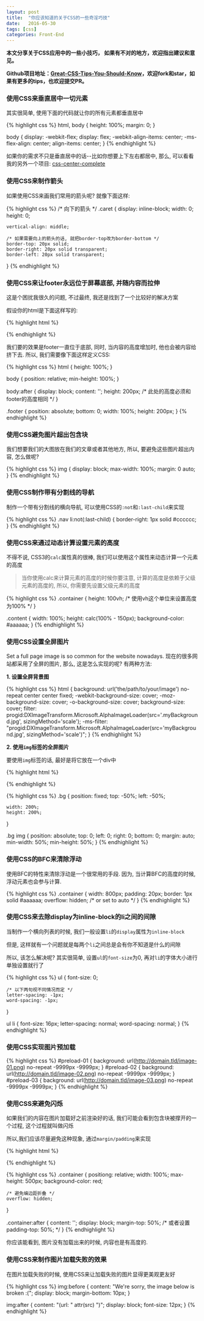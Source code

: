 ```yaml
---
layout: post
title:  "你应该知道的关于CSS的一些奇淫巧技"
date:   2016-05-30
tags: [css]
categories: Front-End
---
```



**本文分享关于CSS应用中的一些小技巧， 如果有不对的地方，欢迎指出建议和意见。**

**Github项目地址：[Great-CSS-Tips-You-Should-Know](https://nobody.kdk.fun)，欢迎fork和star，如果有更多的tips，也欢迎提交PR。**

### 使用CSS来垂直居中一切元素

其实很简单, 使用下面的代码就让你的所有元素都垂直居中

{% highlight css %}
html, body {
  height: 100%;
  margin: 0;
}

body {
  display: -webkit-flex;
  display: flex;
  -webkit-align-items: center;
  -ms-flex-align: center;
  align-items: center;
}
{% endhighlight %}

如果你的需求不只是垂直居中的话--比如你想要上下左右都居中, 那么, 可以看看我的另外一个项目: [css-center-complete](https://github.com/Erichain/css-center-complete)

### 使用CSS来制作箭头

如果使用CSS来画我们常用的箭头呢? 就像下面这样:

{% highlight css %}
/* 向下的箭头 */
.caret {
	display: inline-block;
	width: 0;
	height: 0;

	vertical-align: middle;

	/* 如果需要向上的箭头的话, 就把border-top改为border-bottom */
	border-top: 20px solid;
	border-right: 20px solid transparent;
	border-left: 20px solid transparent;
}
{% endhighlight %}

### 使用CSS来让footer永远位于屏幕底部, 并随内容而拉伸

这是个困扰我很久的问题, 不过最终, 我还是找到了一个比较好的解决方案

假设你的html是下面这样写的:

{% highlight html %}
<div class="header"></div>
<div class="content"></div>
<div class="footer"></div>
{% endhighlight %}

我们要的效果是footer一直位于底部, 同时, 当内容的高度增加时, 他也会被内容给挤下去. 所以, 我们需要像下面这样定义CSS:

{% highlight css %}
html {
	height: 100%;
}

body {
	position: relative;
	min-height: 100%;
}

body:after {
    display: block;
    content: '';
    height: 200px; /* 此处的高度必须和footer的高度相同 */
}

.footer {
	position: absolute;
	bottom: 0;
	width: 100%;
	height: 200px;
}
{% endhighlight %}

### 使用CSS避免图片超出包含块

我们想要我们的大图放在我们的文章或者其他地方, 所以, 要避免这些图片超出内容, 怎么做呢?

{% highlight css %}
img {
    display: block;
    max-width: 100%;
    margin: 0 auto;
}
{% endhighlight %}

### 使用CSS制作带有分割线的导航

制作一个带有分割线的横向导航, 可以使用CSS的`:not`和`:last-child`来实现

{% highlight css %}
.nav li:not(:last-child) {
    border-right: 1px solid #cccccc;
}
{% endhighlight %}

### 使用CSS来通过动态计算设置元素的高度

不得不说, CSS3的`calc`属性真的很棒, 我们可以使用这个属性来动态计算一个元素的高度

> 当你使用calc来计算元素的高度的时候你要注意, 计算的高度是依赖于父级元素的高度的, 所以, 你需要先设置父级元素的高度

{% highlight css %}
.container {
    height: 100vh;  /* 使用vh这个单位来设置高度为100% */
}

.content {
  width: 100%;
  height: calc(100% - 150px);
  background-color: #aaaaaa;
}
{% endhighlight %}

### 使用CSS设置全屏图片

Set a full page image is so common for the website nowadays.
现在的很多网站都采用了全屏的图片, 那么, 这是怎么实现的呢? 有两种方法:

**1. 设置全屏背景图**

{% highlight css %}
html {
    background: url('the/path/to/your/image') no-repeat center center fixed;
    -webkit-background-size: cover;
    -moz-background-size: cover;
    -o-background-size: cover;
    background-size: cover;
    filter: progid:DXImageTransform.Microsoft.AlphaImageLoader(src='.myBackground.jpg', sizingMethod='scale');
    -ms-filter: "progid:DXImageTransform.Microsoft.AlphaImageLoader(src='myBackground.jpg', sizingMethod='scale')";
}
{% endhighlight %}

**2. 使用`img`标签的全屏图片**

要使用`img`标签的话, 最好是将它放在一个div中

{% highlight html %}
<div class="bg">
	<img src="the/path/to/your/image" alt="">
</div>
{% endhighlight %}

{% highlight css %}
.bg {
	position: fixed;
	top: -50%;
	left: -50%;

	width: 200%;
	height: 200%;
}

.bg img {
	position: absolute;
	top: 0;
	left: 0;
	right: 0;
	bottom: 0;
	margin: auto;
	min-width: 50%;
	min-height: 50%;
}
{% endhighlight %}

### 使用CSS的BFC来清除浮动

使用BFC的特性来清除浮动是一个很常用的手段. 因为, 当计算BFC的高度的时候, 浮动元素也会参与计算.

{% highlight css %}
.container {
    width: 800px;
    padding: 20px;
    border: 1px solid #aaaaaa;
    overflow: hidden; /* or set to auto */
}
{% endhighlight %}

### 使用CSS来去除display为inline-block的li之间的间隙

当制作一个横向列表的时候, 我们一般设置`li`的`display`属性为`inline-block`

但是, 这样就有一个问题就是每两个`li`之间总是会有你不知道是什么的间隙

所以, 该怎么解决呢? 其实很简单, 设置`ul`的`font-size`为0, 再对`li`的字体大小进行单独设置就行了

{% highlight css %}
ul {
    font-size: 0;

    /* 以下两句视不同情况而定 */
    letter-spacing: -1px;
    word-spacing: -1px;
}

ul li {
    font-size: 16px;
    letter-spacing: normal;
    word-spacing: normal;
}
{% endhighlight %}

### 使用CSS实现图片预加载

{% highlight css %}
#preload-01 { background: url(http://domain.tld/image-01.png) no-repeat -9999px -9999px; }
#preload-02 { background: url(http://domain.tld/image-02.png) no-repeat -9999px -9999px; }
#preload-03 { background: url(http://domain.tld/image-03.png) no-repeat -9999px -9999px; }
{% endhighlight %}

### 使用CSS来避免闪烁

如果我们的内容在图片加载好之前渲染好的话, 我们可能会看到包含块被撑开的一个过程, 这个过程就叫做闪烁

所以,我们应该尽量避免这种现象, 通过`margin/padding`来实现

{% highlight html %}
<div class="container">
	<img src="the/path/to/your/image" alt="" />
</div>
{% endhighlight %}

{% highlight css %}
.container {
	positiong: relative;
	width: 100%;
	max-height: 500px;
	background-color: red;

	/* 避免编边距折叠 */
	overflow: hidden;
}

.container:after {
	content: '';
	display: block;
	margin-top: 50%; /* 或者设置padding-top: 50%; */
}
{% endhighlight %}

你应该能看到, 图片没有加载出来的时候, 内容也是有高度的.

### 使用CSS来制作图片加载失败的效果

在图片加载失败的时候, 使用CSS来让加载失败的图片显得更美观更友好

{% highlight css %}
img:before {
  content: "We're sorry, the image below is broken :(";
  display: block;
  margin-bottom: 10px;
}

img:after {
  content: "(url: " attr(src) ")";
  display: block;
  font-size: 12px;
}
{% endhighlight %}
